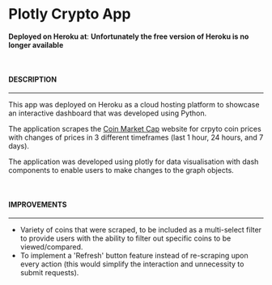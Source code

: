 # Plotly Crypto App


**Deployed on Heroku at**: **Unfortunately the free version of Heroku is no longer available**

<br>

#### DESCRIPTION
----------------

This app was deployed on Heroku as a cloud hosting platform to showcase an interactive dashboard that was developed using Python.

The application scrapes the [Coin Market Cap](https://coinmarketcap.com/) website for crpyto coin prices with changes of prices in 3 different timeframes (last 1 hour, 24 hours, and 7 days).

The application was developed using plotly for data visualisation with dash components to enable users to make changes to the graph objects.

<br>

#### IMPROVEMENTS
-----------------

- Variety of coins that were scraped, to be included as a multi-select filter to provide users with the ability to filter out specific coins to be viewed/compared.
- To implement a 'Refresh' button feature instead of re-scraping upon every action (this would simplify the interaction and unnecessity to submit requests).
